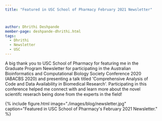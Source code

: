 ```yaml
---
title: "Featured in USC School of Pharmacy February 2021 Newsletter" 



author: Dhrithi Deshpande
member-page: deshpande-dhrithi.html
tags:
  - Dhrithi
  - Newsletter
  - USC
---
```


A big thank you to USC School of Pharmacy for featuring me in the Graduate Program Newsletter for participating in the Australian Bioinformatics and Computational 
Biology Society Conference 2020 (ABACBS 2020) and presenting a talk titled 'Comprehensive Analysis of Code and Data Availability in Biomedical Research'. Participating 
in this conference helped me connect with and learn more about the novel scientifc reserach being done from the experts in the field!

{% include figure.html image="./images/blog/newsletter.jpg" caption="Featured in USC School of Pharmacy's February 2021 Newsletter." %} 
